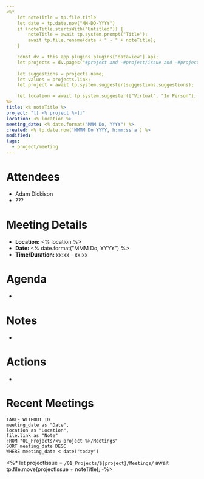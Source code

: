 ```yaml
---
<%*
	let noteTitle = tp.file.title
	let date = tp.date.now("MM-DD-YYYY")
	if (noteTitle.startsWith("Untitled")) {
		noteTitle = await tp.system.prompt("Title");
		await tp.file.rename(date + " - " + noteTitle);
	} 

	const dv = this.app.plugins.plugins["dataview"].api;	
	let projects = dv.pages("#project and -#project/issue and -#project/meeting_note").file.sort(n => n.name);
	
	let suggestions = projects.name;
	let values = projects.link;
	let project = await tp.system.suggester(suggestions,suggestions);	

	let location = await tp.system.suggester(["Virtual", "In Person"], ["Virtual", "In Person"])
%>
title: <% noteTitle %> 
project: "[[ <% project %>]]"
location: <% location %>
meeting_date: <% date.format("MMM Do, YYYY") %>
created: <% tp.date.now('MMMM Do YYYY, h:mm:ss a') %>
modified: 
tags:
  - project/meeting
---
```

# Attendees
- Adam Dickison
- ???

# Meeting Details
- **Location:** <% location %>
- **Date:** <% date.format("MMM Do, YYYY") %>
- **Time/Duration:** xx:xx - xx:xx

# Agenda
- 

# Notes
- 

# Actions
- 

# Recent Meetings
```dataview
TABLE WITHOUT ID
meeting_date as "Date",
location as "Location",
file.link as "Note"
FROM "01_Projects/<% project %>/Meetings"
SORT meeting_date DESC
WHERE meeting_date < date("today")
```

<%*
let projectIssue = `/01_Projects/${project}/Meetings/` 
await tp.file.move(projectIssue + noteTitle);
-%>